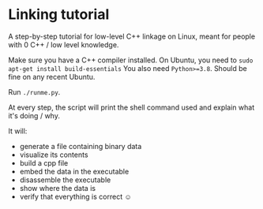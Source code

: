 # Linking tutorial
A step-by-step tutorial for low-level C++ linkage on Linux, meant for people with 0 C++ / low level knowledge.

Make sure you have a C++ compiler installed. On Ubuntu, you need to
```sudo apt-get install build-essentials```
You also need `Python>=3.8`. Should be fine on any recent Ubuntu.

Run `./runme.py`.

At every step, the script will print the shell command used and explain what it's doing / why.

It will:
- generate a file containing binary data
- visualize its contents
- build a cpp file
- embed the data in the executable
- disassemble the executable
- show where the data is
- verify that everything is correct ☺

